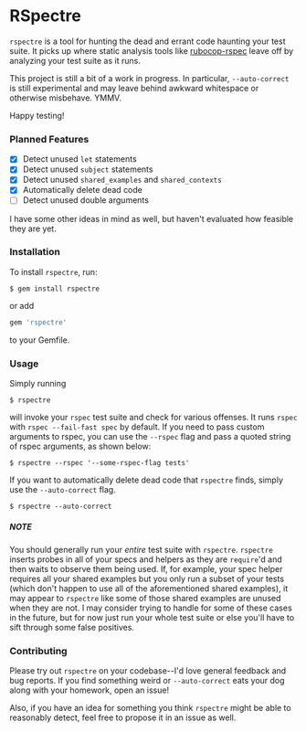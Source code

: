 # RSpectre

`rspectre` is a tool for hunting the dead and errant code haunting your test suite. It picks up where static analysis tools like [rubocop-rspec](https://github.com/backus/rubocop-rspec) leave off by analyzing your test suite as it runs.

This project is still a bit of a work in progress. In particular, `--auto-correct` is still experimental and may leave behind awkward whitespace or otherwise misbehave. YMMV.

Happy testing!

### Planned Features

- [x] Detect unused `let` statements
- [x] Detect unused `subject` statements
- [x] Detect unused `shared_examples` and `shared_contexts`
- [x] Automatically delete dead code
- [ ] Detect unused double arguments

I have some other ideas in mind as well, but haven't evaluated how feasible they are yet.

### Installation

To install `rspectre`, run:

```shell
$ gem install rspectre
```

or add

```ruby
gem 'rspectre'
```

to your Gemfile.

### Usage

Simply running

```shell
$ rspectre
```

will invoke your `rspec` test suite and check for various offenses. It runs `rspec` with `rspec --fail-fast spec` by default. If you need to pass custom arguments to rspec, you can use the `--rspec` flag and pass a quoted string of rspec arguments, as shown below:

```shell
$ rspectre --rspec '--some-rspec-flag tests'
```

If you want to automatically delete dead code that `rspectre` finds, simply use the `--auto-correct` flag.

```shell
$ rspectre --auto-correct
```

##### NOTE

You should generally run your _entire_ test suite with `rspectre`. `rspectre` inserts probes in all of your specs and helpers as they are `require`'d and then waits to observe them being used. If, for example, your spec helper requires all your shared examples but you only run a subset of your tests (which don't happen to use all of the aforementioned shared examples), it may appear to `rspectre` like some of those shared examples are unused when they are not. I may consider trying to handle for some of these cases in the future, but for now just run your whole test suite or else you'll have to sift through some false positives.

### Contributing

Please try out `rspectre` on your codebase--I'd love general feedback and bug reports. If you find something weird or `--auto-correct` eats your dog along with your homework, open an issue!

Also, if you have an idea for something you think `rspectre` might be able to reasonably detect, feel free to propose it in an issue as well.
